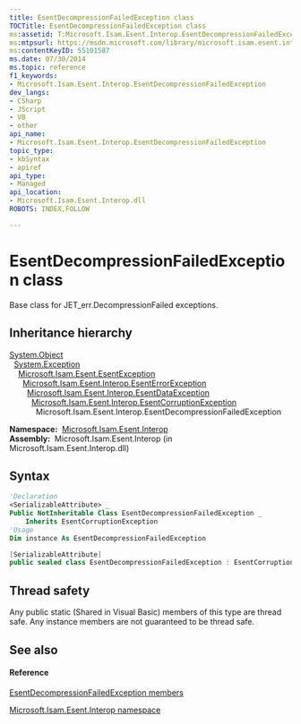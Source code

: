 ```yaml
---
title: EsentDecompressionFailedException class
TOCTitle: EsentDecompressionFailedException class
ms:assetid: T:Microsoft.Isam.Esent.Interop.EsentDecompressionFailedException
ms:mtpsurl: https://msdn.microsoft.com/library/microsoft.isam.esent.interop.esentdecompressionfailedexception(v=EXCHG.10)
ms:contentKeyID: 55101587
ms.date: 07/30/2014
ms.topic: reference
f1_keywords:
- Microsoft.Isam.Esent.Interop.EsentDecompressionFailedException
dev_langs:
- CSharp
- JScript
- VB
- other
api_name: 
- Microsoft.Isam.Esent.Interop.EsentDecompressionFailedException
topic_type: 
- kbSyntax
- apiref
api_type: 
- Managed
api_location: 
- Microsoft.Isam.Esent.Interop.dll
ROBOTS: INDEX,FOLLOW

---
```


# EsentDecompressionFailedException class

Base class for JET_err.DecompressionFailed exceptions.

## Inheritance hierarchy

[System.Object](https://docs.microsoft.com/dotnet/api/system.object?redirectedfrom=MSDN)  
  [System.Exception](https://docs.microsoft.com/dotnet/api/system.exception?redirectedfrom=MSDN)  
    [Microsoft.Isam.Esent.EsentException](dn292088\(v=exchg.10\).md)  
      [Microsoft.Isam.Esent.Interop.EsentErrorException](dn274314\(v=exchg.10\).md)  
        [Microsoft.Isam.Esent.Interop.EsentDataException](dn334392\(v=exchg.10\).md)  
          [Microsoft.Isam.Esent.Interop.EsentCorruptionException](dn274225\(v=exchg.10\).md)  
            Microsoft.Isam.Esent.Interop.EsentDecompressionFailedException  

**Namespace:**  [Microsoft.Isam.Esent.Interop](hh596136\(v=exchg.10\).md)  
**Assembly:**  Microsoft.Isam.Esent.Interop (in Microsoft.Isam.Esent.Interop.dll)

## Syntax

``` vb
'Declaration
<SerializableAttribute> _
Public NotInheritable Class EsentDecompressionFailedException _
    Inherits EsentCorruptionException
'Usage
Dim instance As EsentDecompressionFailedException
```

``` csharp
[SerializableAttribute]
public sealed class EsentDecompressionFailedException : EsentCorruptionException
```

## Thread safety

Any public static (Shared in Visual Basic) members of this type are thread safe. Any instance members are not guaranteed to be thread safe.

## See also

#### Reference

[EsentDecompressionFailedException members](dn334414\(v=exchg.10\).md)

[Microsoft.Isam.Esent.Interop namespace](hh596136\(v=exchg.10\).md)

